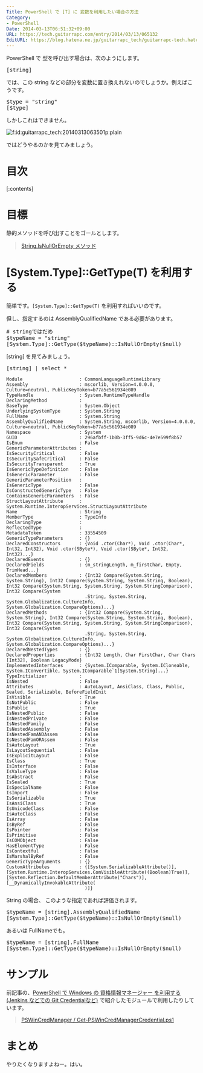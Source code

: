 ```yaml
---
Title: PowerShell で [T] に 変数を利用したい場合の方法
Category:
- PowerShell
Date: 2014-03-13T06:51:32+09:00
URL: https://tech.guitarrapc.com/entry/2014/03/13/065132
EditURL: https://blog.hatena.ne.jp/guitarrapc_tech/guitarrapc-tech.hatenablog.com/atom/entry/12921228815719855293
---
```


PowerShell で 型を呼び出す場合は、次のようにします。

<pre class="brush: powershell;">
&#91;string&#93;
</pre>

では、この string などの部分を変数に置き換えれないのでしょうか。例えばこうです。

<pre class="brush: powershell;">
$type = "string"
&#91;$type&#93;
</pre>

しかしこれはできません。

<p><span itemscope itemtype="https://schema.org/Photograph"><img src="https://cdn-ak.f.st-hatena.com/images/fotolife/g/guitarrapc_tech/20140313/20140313063501.png" alt="f:id:guitarrapc_tech:20140313063501p:plain" title="f:id:guitarrapc_tech:20140313063501p:plain" class="hatena-fotolife" itemprop="image"></span></p>

ではどうやるのかを見てみましょう。

# 目次

[:contents]

# 目標

静的メソッドを呼び出すことをゴールとします。

> [String.IsNullOrEmpty メソッド](https://msdn.microsoft.com/ja-jp/library/system.string.isnullorempty.aspx)

# [System.Type]::GetType(T) を利用する

簡単です。```[System.Type]::GetType(T)``` を利用すればいいのです。

但し、指定するのは AssemblyQualifiedName である必要があります。

<pre class="brush: powershell;">
# stringではだめ
$typeName = "string"
&#91;System.Type&#93;&#58;&#58;GetType($typeName)&#58;&#58;IsNullOrEmpty($null)
</pre>

[string] を見てみましょう。

<pre class="brush: powershell;">
&#91;string&#93; | select *
</pre>

```
Module                     : CommonLanguageRuntimeLibrary
Assembly                   : mscorlib, Version=4.0.0.0, Culture=neutral, PublicKeyToken=b77a5c561934e089
TypeHandle                 : System.RuntimeTypeHandle
DeclaringMethod            : 
BaseType                   : System.Object
UnderlyingSystemType       : System.String
FullName                   : System.String
AssemblyQualifiedName      : System.String, mscorlib, Version=4.0.0.0, Culture=neutral, PublicKeyToken=b77a5c561934e089
Namespace                  : System
GUID                       : 296afbff-1b0b-3ff5-9d6c-4e7e599f8b57
IsEnum                     : False
GenericParameterAttributes : 
IsSecurityCritical         : False
IsSecuritySafeCritical     : False
IsSecurityTransparent      : True
IsGenericTypeDefinition    : False
IsGenericParameter         : False
GenericParameterPosition   : 
IsGenericType              : False
IsConstructedGenericType   : False
ContainsGenericParameters  : False
StructLayoutAttribute      : System.Runtime.InteropServices.StructLayoutAttribute
Name                       : String
MemberType                 : TypeInfo
DeclaringType              : 
ReflectedType              : 
MetadataToken              : 33554509
GenericTypeParameters      : {}
DeclaredConstructors       : {Void .ctor(Char*), Void .ctor(Char*, Int32, Int32), Void .ctor(SByte*), Void .ctor(SByte*, Int32, Int32)...}
DeclaredEvents             : {}
DeclaredFields             : {m_stringLength, m_firstChar, Empty, TrimHead...}
DeclaredMembers            : {Int32 Compare(System.String, System.String), Int32 Compare(System.String, System.String, Boolean), Int32 Compare(System.String, System.String, System.StringComparison), Int32 Compare(System
                             .String, System.String, System.Globalization.CultureInfo, System.Globalization.CompareOptions)...}
DeclaredMethods            : {Int32 Compare(System.String, System.String), Int32 Compare(System.String, System.String, Boolean), Int32 Compare(System.String, System.String, System.StringComparison), Int32 Compare(System
                             .String, System.String, System.Globalization.CultureInfo, System.Globalization.CompareOptions)...}
DeclaredNestedTypes        : {}
DeclaredProperties         : {Int32 Length, Char FirstChar, Char Chars [Int32], Boolean LegacyMode}
ImplementedInterfaces      : {System.IComparable, System.ICloneable, System.IConvertible, System.IComparable`1[System.String]...}
TypeInitializer            : 
IsNested                   : False
Attributes                 : AutoLayout, AnsiClass, Class, Public, Sealed, Serializable, BeforeFieldInit
IsVisible                  : True
IsNotPublic                : False
IsPublic                   : True
IsNestedPublic             : False
IsNestedPrivate            : False
IsNestedFamily             : False
IsNestedAssembly           : False
IsNestedFamANDAssem        : False
IsNestedFamORAssem         : False
IsAutoLayout               : True
IsLayoutSequential         : False
IsExplicitLayout           : False
IsClass                    : True
IsInterface                : False
IsValueType                : False
IsAbstract                 : False
IsSealed                   : True
IsSpecialName              : False
IsImport                   : False
IsSerializable             : True
IsAnsiClass                : True
IsUnicodeClass             : False
IsAutoClass                : False
IsArray                    : False
IsByRef                    : False
IsPointer                  : False
IsPrimitive                : False
IsCOMObject                : False
HasElementType             : False
IsContextful               : False
IsMarshalByRef             : False
GenericTypeArguments       : {}
CustomAttributes           : {[System.SerializableAttribute()], [System.Runtime.InteropServices.ComVisibleAttribute((Boolean)True)], [System.Reflection.DefaultMemberAttribute("Chars")], [__DynamicallyInvokableAttribute(
                             )]}
```

String の場合、 このような指定であれば評価されます。

<pre class="brush: powershell;">
$typeName = &#91;string&#93;.AssemblyQualifiedName
&#91;System.Type&#93;&#58;&#58;GetType($typeName)&#58;&#58;IsNullOrEmpty($null)
</pre>

あるいは FullNameでも。

<pre class="brush: powershell;">
$typeName = &#91;string&#93;.FullName
&#91;System.Type&#93;&#58;&#58;GetType($typeName)&#58;&#58;IsNullOrEmpty($null)
</pre>

# サンプル

前記事の、[PowerShell で Windows の 資格情報マネージャー を利用する (Jenkins などでの Git Credentialなど)](https://tech.guitarrapc.com/entry/2014/03/13/062713) で紹介したモジュールで利用したりしています。

> [PSWinCredManager / Get-PSWinCredManagerCredential.ps1](https://github.com/guitarrapc/PSWinCredManager/blob/master/PSWinCredManager/functions/Get-PSWinCredManagerCredential.ps1#L41)

# まとめ

やりたくなりますよねー。はい。

